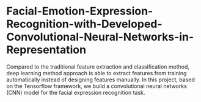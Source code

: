 # Facial-Emotion-Expression-Recognition-with-Developed-Convolutional-Neural-Networks-in-Representation
Compared to the traditional feature extraction and classification method, deep learning method approach is able to extract features from training automatically instead of designing features manually.  In this project, based on the Tensorflow framework, we build a convolutional neural networks (CNN) model for the facial expression recognition task. 
